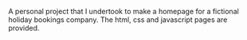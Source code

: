 A personal project that I undertook to make a homepage for a fictional holiday bookings company. The html, css and javascript pages are provided.
